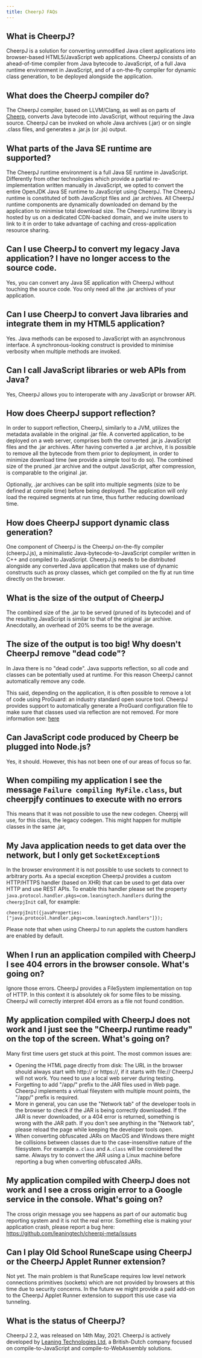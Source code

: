 ```yaml
---
title: CheerpJ FAQs
---
```


## What is CheerpJ?

CheerpJ is a solution for converting unmodified Java client applications into browser-based HTML5/JavaScript web applications. CheerpJ consists of an ahead-of-time compiler from Java bytecode to JavaScript, of a full Java runtime environment in JavaScript, and of a on-the-fly compiler for dynamic class generation, to be deployed alongside the application.

## What does the CheerpJ compiler do?

The CheerpJ compiler, based on LLVM/Clang, as well as on parts of [Cheerp](https://github.com/leaningtech/cheerp-meta), converts Java bytecode into JavaScript, without requiring the Java source. CheerpJ can be invoked on whole Java archives (.jar) or on single .class files, and generates a .jar.js (or .js) output.

## What parts of the Java SE runtime are supported?

The CheerpJ runtime environment is a full Java SE runtime in JavaScript. Differently from other technologies which provide a partial re-implementation written manually in JavaScript, we opted to convert the entire OpenJDK Java SE runtime to JavaScript using CheerpJ. The CheerpJ runtime is constituted of both JavaScript files and .jar archives. All CheerpJ runtime components are dynamically downloaded on demand by the application to minimise total download size. The CheerpJ runtime library is hosted by us on a dedicated CDN-backed domain, and we invite users to link to it in order to take advantage of caching and cross-application resource sharing.

## Can I use CheerpJ to convert my legacy Java application? I have no longer access to the source code.

Yes, you can convert any Java SE application with CheerpJ without touching the source code. You only need all the .jar archives of your application.

## Can I use CheerpJ to convert Java libraries and integrate them in my HTML5 application?

Yes. Java methods can be exposed to JavaScript with an asynchronous interface. A synchronous-looking construct is provided to minimise verbosity when multiple methods are invoked. 

## Can I call JavaScript libraries or web APIs from Java?

Yes, CheerpJ allows you to interoperate with any JavaScript or browser API.

## How does CheerpJ support reflection?

In order to support reflection, CheerpJ, similarly to a JVM, utilizes the metadata available in the original .jar file. A converted application, to be deployed on a web server, comprises both the converted .jar.js JavaScript files and the .jar archives. After having converted a .jar archive, it is possible to remove all the bytecode from them prior to deployment, in order to minimize download time (we provide a simple tool to do so). The combined size of the pruned .jar archive and the output JavaScript, after compression, is comparable to the original .jar. 

Optionally, .jar archives can be split into multiple segments (size to be defined at compile time) before being deployed. The application will only load the required segments at run time, thus further reducing download time.

## How does CheerpJ support dynamic class generation?

One component of CheerpJ is the CheerpJ on-the-fly compiler (cheerpJ.js), a minimalistic Java-bytecode-to-JavaScript compiler written in C++ and compiled to JavaScript. CheerpJ.js needs to be distributed alongside any converted Java application that makes use of dynamic constructs such as proxy classes, which get compiled on the fly at run time directly on the browser.

## What is the size of the output of CheerpJ

The combined size of the .jar to be served (pruned of its bytecode) and of the resulting JavaScript is similar to that of the original .jar archive. Anecdotally, an overhead of 20% seems to be the average.

## The size of the output is too big! Why doesn't CheerpJ remove "dead code"?

In Java there is no "dead code". Java supports reflection, so all code and classes can be potentially used at runtime. For this reason CheerpJ cannot automatically remove any code.

This said, depending on the application, it is often possible to remove a lot of code using ProGuard: an industry standard open source tool. CheerpJ provides support to automatically generate a ProGuard configuration file to make sure that classes used via reflection are not removed. For more information see: [here](Startup-time-optimization#use-proguard-to-remove-unused-code)

## Can JavaScript code produced by Cheerp be plugged into Node.js?

Yes, it should. However, this has not been one of our areas of focus so far.

## When compiling my application I see the message ```Failure compiling MyFile.class```, but cheerpjfy continues to execute with no errors

This means that it was not possible to use the new codegen. Cheerpj will use, for this class, the legacy codegen. This might happen for multiple classes in the same .jar, 

## My Java application needs to get data over the network, but I only get ```SocketException```s

In the browser environment it is not possible to use sockets to connect to arbitrary ports. As a special exception CheerpJ provides a custom HTTP/HTTPS handler (based on XHR) that can be used to get data over HTTP and use REST APIs. To enable this handler please set the property ```java.protocol.handler.pkgs=com.leaningtech.handlers``` during the ```cheerpjInit``` call, for example:

```cheerpjInit({javaProperties:["java.protocol.handler.pkgs=com.leaningtech.handlers"]});```

Please note that when using CheerpJ to run applets the custom handlers are enabled by default.

## When I run an application compiled with CheerpJ I see 404 errors in the browser console. What's going on?

Ignore those errors. CheerpJ provides a FileSystem implementation on top of HTTP. In this context it is absolutely ok for some files to be missing. CheerpJ will correctly interpret 404 errors as a file not found condition.

## My application compiled with CheerpJ does not work and I just see the "CheerpJ runtime ready" on the top of the screen. What's going on?

Many first time users get stuck at this point. The most common issues are:

* Opening the HTML page directly from disk: The URL in the browser should always start with http:// or https://, if it starts with file:// CheerpJ will not work. You need to use a local web server during testing.
* Forgetting to add "/app/" prefix to the JAR files used in Web page. CheerpJ implements a virtual fileystem with multiple mount points, the "/app/" prefix is required.
* More in general, you can use the "Network tab" of the developer tools in the browser to check if the JAR is being correctly downloaded. If the JAR is never downloaded, or a 404 error is returned, something is wrong with the JAR path. If you don't see anything in the "Network tab", please reload the page while keeping the developer tools open.
* When converting obfuscated JARs on MacOS and Windows there might be collisions between classes due to the case-insensitive nature of the filesystem. For example ```a.class``` and ```A.class``` will be considered the same. Always try to convert the JAR using a Linux machine before reporting a bug when converting obfuscated JARs.

## My application compiled with CheerpJ does not work and I see a cross origin error to a Google service in the console. What's going on?

The cross origin message you see happens as part of our automatic bug reporting system and it is not the real error. Something else is making your application crash, please report a bug here: https://github.com/leaningtech/cheerpj-meta/issues

## Can I play Old School RuneScape using CheerpJ or the CheerpJ Applet Runner extension?

Not yet. The main problem is that RuneScape requires low level network connections primitives (sockets) which are not provided by browsers at this time due to security concerns. In the future we might provide a paid add-on to the CheerpJ Applet Runner extension to support this use case via tunneling.

## What is the status of CheerpJ?

CheerpJ 2.2, was released on 14th May, 2021. CheerpJ is actively developed by [Leaning Technologies Ltd](https://leaningtech.com), a British-Dutch company focused on compile-to-JavaScript and compile-to-WebAssembly solutions.
